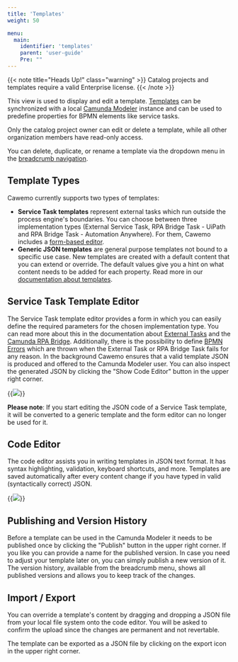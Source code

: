 ```yaml
---
title: 'Templates'
weight: 50

menu:
  main:
    identifier: 'templates'
    parent: 'user-guide'
    Pre: ""
---
```


{{< note title="Heads Up!" class="warning" >}}
Catalog projects and templates require a valid Enterprise license.
{{< /note >}}

This view is used to display and edit a template. [Templates](https://docs.camunda.org/manual/latest/modeler/element-templates/) can be synchronized with a local [Camunda Modeler](https://docs.camunda.org/manual/latest/modeler/) instance and can be used to predefine properties for BPMN elements like service tasks.

Only the catalog project owner can edit or delete a template, while all other organization members have read-only access.

You can delete, duplicate, or rename a template via the dropdown menu in the [breadcrumb navigation](../home#navigation).

## Template Types

Cawemo currently supports two types of templates:

 * **Service Task templates** represent external tasks which run outside the process engine's boundaries. You can choose 
   between three implementation types (External Service Task, RPA Bridge Task - UiPath and RPA Bridge Task - Automation Anywhere).
   For them, Cawemo includes a [form-based editor](#service-task-template-editor).
 * **Generic JSON templates** are general purpose templates not bound to a specific use case. New templates are created
   with a default content that you can extend or override. The default values give you a hint on what content needs
   to be added for each property. Read more in our [documentation about templates](https://docs.camunda.org/manual/latest/modeler/element-templates/).

## Service Task Template Editor
The Service Task template editor provides a form in which you can easily define the required parameters for the chosen 
implementation type. You can read more about this in the documentation about [External Tasks](https://docs.camunda.org/manual/latest/user-guide/process-engine/external-tasks) 
and the [Camunda RPA Bridge](https://docs.camunda.org/manual/latest/user-guide/camunda-bpm-rpa-bridge).
Additionally, there is the possibility to define [BPMN Errors](https://docs.camunda.org/manual/latest/user-guide/camunda-bpm-rpa-bridge/#error-handling)
which are thrown when the External Task or RPA Bridge Task fails for any reason.
In the background Cawemo ensures that a valid template JSON is produced and offered to the Camunda Modeler user.
You can also inspect the generated JSON by clicking the "Show Code Editor" button in the upper right corner.

{{<img src="../template-form-editor.png">}}

**Please note**: If you start editing the JSON code of a Service Task template, it will be converted to a generic 
template and the form editor can no longer be used for it.

## Code Editor

The code editor assists you in writing templates in JSON text format. It has syntax highlighting, validation, keyboard shortcuts, and more.
Templates are saved automatically after every content change if you have typed in valid (syntactically correct) JSON.

{{<img src="../template-code-editor.png">}}

## Publishing and Version History

Before a template can be used in the Camunda Modeler it needs to be published once by clicking the "Publish" button in
the upper right corner. If you like you can provide a name for the published version.
In case you need to adjust your template later on, you can simply publish a new version of it. The version history,
available from the breadcrumb menu, shows all published versions and allows you to keep track of the changes.

## Import / Export

You can override a template's content by dragging and dropping a JSON file from your local file system onto the code editor. You will be asked to confirm the upload since the changes are permanent and not revertable.

The template can be exported as a JSON file by clicking on the export icon in the upper right corner.
